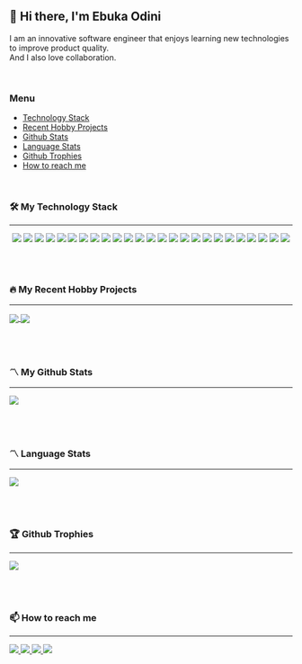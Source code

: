 ## 👋 Hi there, I'm Ebuka Odini

<p>
  I am an innovative software engineer that enjoys learning new technologies to improve product quality.

  <br />
  And I also love collaboration.
</p>
<br />



### Menu
  - [Technology Stack](#🛠️-my-technology-stack)
  - [Recent Hobby Projects](#🔥-my-recent-hobby-projects)
  - [Github Stats](#〽️-my-github-stats)
  - [Language Stats](#〽️-language-stats)
  - [Github Trophies](#🏆-github-trophies)
  - [How to reach me](#📫-how-to-reach-me)

<br />


### 🛠️ My Technology Stack
<hr />

<p align="center">
  <img src="https://img.shields.io/badge/JavaScript-F7DF1E?style=for-the-badge&logo=javascript&logoColor=black" />
  <img src="https://img.shields.io/badge/PHP-777BB4?style=for-the-badge&logo=php&logoColor=white" />
  <img src="https://img.shields.io/badge/Dart-0175C2?style=for-the-badge&logo=dart&logoColor=white" />
  <img src="https://img.shields.io/badge/C%20Sharp-239120?style=for-the-badge&logo=C-Sharp
&logoColor=white" />
<img src="https://img.shields.io/badge/Typescript-3178C6?style=for-the-badge&logo=typescript
&logoColor=white" />
  <img src="https://img.shields.io/badge/HTML5-E34F26?style=for-the-badge&logo=html5&logoColor=white" />
  <img src="https://img.shields.io/badge/React-61DAFB?style=for-the-badge&logo=react&logoColor=black" />
  <img src="https://img.shields.io/badge/Flutter-02569B?style=for-the-badge&logo=flutter&logoColor=white" />
  <img src="https://img.shields.io/badge/Node.js-339933?style=for-the-badge&logo=node.js&logoColor=white" />
  <img src="https://img.shields.io/badge/CSS3-1572B6?style=for-the-badge&logo=css3&logoColor=white" />
  <img src="https://img.shields.io/badge/Sass-CC6699?style=for-the-badge&logo=sass&logoColor=white" />
  <img src="https://img.shields.io/badge/Bootstrap-563D7C?style=for-the-badge&logo=bootstrap&logoColor=white" />
  <img src="https://img.shields.io/badge/jQuery-0769AD?style=for-the-badge&logo=jquery&logoColor=white" />
  <img src="https://img.shields.io/badge/json-000000?style=for-the-badge&logo=json&logoColor=white" />
  <img src="https://img.shields.io/badge/jwt-000000?style=for-the-badge&logo=JSON Web Tokens&logoColor=white" />
  <img src="https://img.shields.io/badge/MySQL-4479A1?style=for-the-badge&logo=mysql&logoColor=white" />
  <img src="https://img.shields.io/badge/mongodb-47A248.svg?&style=for-the-badge&logo=mongodb&logoColor=white" />
  <img src="https://img.shields.io/badge/sqlite-003B57.svg?&style=for-the-badge&logo=sqlite&logoColor=white" />
  <img src="https://img.shields.io/badge/RxDB-8D1F89?style=for-the-badge&logo=rxdb&logoColor=white" />
  <img src="https://img.shields.io/badge/npm-CB3837?style=for-the-badge&logo=npm&logoColor=white" />
  <img src="https://img.shields.io/badge/Git-F05032?style=for-the-badge&logo=git&logoColor=white" />
  <img src="https://img.shields.io/badge/Amazon_AWS-232F3E?style=for-the-badge&logo=amazon-aws&logoColor=white" />
  <img src="https://img.shields.io/badge/Netlify-00C7B7?style=for-the-badge&logo=netlify&logoColor=white" />
  <img src="https://img.shields.io/badge/Heroku-430098?style=for-the-badge&logo=heroku&logoColor=white" />
  <img src="https://img.shields.io/badge/Firebase-FFCA28?style=for-the-badge&logo=firebase&logoColor=black" />
</p>
<br /><br />


### 🔥 My Recent Hobby Projects
<hr />

<a href="https://github.com/ebukaodini/daily-task">
  <img align="center" src="https://github-readme-stats.vercel.app/api/pin/?username=ebukaodini&repo=daily-task&card_width=100" />
</a>
<a href="https://github.com/ebukaodini/undo-audiomack">
  <img align="center" src="https://github-readme-stats.vercel.app/api/pin/?username=ebukaodini&repo=undo-audiomack" />
</a>
<br /><br /><br /><br />



### 〽️ My Github Stats 
<hr />

<a href="https://github.com/ebukaodini">
  <img src="https://github-readme-stats.vercel.app/api?username=ebukaodini&count_private=true&show_icons=true" />
</a>
<br /><br /><br /><br />



### 〽️ Language Stats 
<hr />

<a href="https://github.com/ebukaodini">
<img src="https://github-readme-stats.vercel.app/api/top-langs/?username=ebukaodini&langs_count=6&layout=compact&hide=Visual%20Basic%20.NET">
</a>
<br /><br /><br /><br />



### 🏆 Github Trophies
<hr />

<a href="https://github.com/ebukaodini">
  <img src="https://github-profile-trophy.vercel.app/?username=ebukaodini&theme=algolia&column=4">
</a>
<br /><br /><br /><br />



### 📫 How to reach me
<hr />

<a href="https://www.linkedin.com/in/ebuka-odini/" target="_blank">
  <img src="https://img.shields.io/badge/linkedin-0077B5.svg?&style=for-the-badge&logo=linkedin&logoColor=white" />
</a>
<a href="mailto:ebukaodini@gmail.com" target="_blank">
  <img src="https://img.shields.io/badge/mail-FFFFFF.svg?&style=for-the-badge&logo=gmail&logoColor=red" />
</a>
<a href="https://twitter.com/__ebukaodini" target="_blank">
  <img src="https://img.shields.io/badge/Twitter-1DA1F2?style=for-the-badge&logo=twitter&logoColor=white">
</a>
<a href="https://dev.to/ebukaodini" target="_blank">
  <img src="https://img.shields.io/badge/dev.to-000000?style=for-the-badge&logo=devdotto&logoColor=white">
</a>



<!-- 
**ebukaodini/ebukaodini** is a ✨ _special_ ✨ repository because its `README.md` (this file) appears on your GitHub profile.

Here are some ideas to get you started:

- 🔭 I’m currently working on ...
- 🌱 I’m currently learning ...
- 👯 I’m looking to collaborate on ...
- 🤔 I’m looking for help with ...
- 💬 Ask me about ...
- 📫 How to reach me: ...
- 😄 Pronouns: ...
- ⚡ Fun fact: ...
 -->